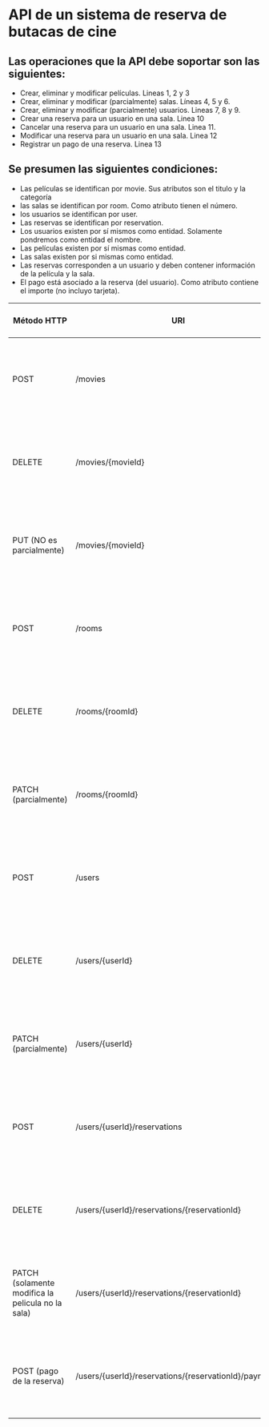 # API de un sistema de reserva de butacas de cine
## Las operaciones que la API debe soportar son las siguientes:

- Crear, eliminar y modificar películas. Lineas 1, 2 y 3
- Crear, eliminar y modificar (parcialmente) salas. Líneas 4, 5 y 6.
- Crear, eliminar y modificar (parcialmente) usuarios. Lineas 7, 8 y 9.
- Crear una reserva para un usuario en una sala. Linea 10
- Cancelar una reserva para un usuario en una sala. Linea 11.
- Modificar una reserva para un usuario en una sala. Linea 12
- Registrar un pago de una reserva. Linea 13

## Se presumen las siguientes condiciones:
- Las películas se identifican por movie. Sus atributos son el titulo y la categoría
- las salas se identifican por room. Como atributo tienen el número.
- los usuarios se identifican por user.
- Las reservas se identifican por reservation.
- Los usuarios existen por sí mismos como entidad. Solamente pondremos como entidad el nombre.
- Las películas existen por sí mismas como entidad.
- Las salas existen por si mismas como entidad.
- Las reservas corresponden a un usuario y deben contener información de la película y la sala.
- El pago está asociado a la reserva (del usuario). Como atributo contiene el importe (no incluyo tarjeta).

|  Método HTTP  | URI                                                   | Query Params  |  Cuerpo de la Petición | Cuerpo de la Respuesta  | Códigos de Respuesta  |
| ------------ |-------------------------------------------------------| ------------ | ------------ | ------------ | ------------ |
| POST  | /movies                                               |  N/A | {"titulo": "El Padrino", "categoria": "drama"} | {"movieId": 1, "titulo": "El Padrino", "categoria:":"drama"}  | 201 Created 400 bad request 500 Internal Server Error  |
| DELETE | /movies/{movieId}                                     | N/A  | N/A  | {"message": "Pelicula eliminada"}  | 200 OK 400 Bad request 404 Not Found 500 Internal Server Error  |
| PUT (NO es parcialmente) | /movies/{movieId}                                     | N/A  | {"titulo": "El Padrino II", "categoria": "drama / historica"}  | {"movieId": 1, "titulo": "El Padrino II", "categoria:":"drama /  historica"}  | 200 OK 400 Bad request 404 Not Found 500 Internal Server Error  |
| POST  | /rooms                                                |  N/A | {"numero": 7} | {"roomId": 1, "numero": 7}  | 201 Created 400 bad request 500 Internal Server Error  |
| DELETE | /rooms/{roomId}                                       | N/A  | N/A  | {"message": "Sala eliminada"}  | 200 OK 400 Bad request 404 Not Found 500 Internal Server Error  |
| PATCH (parcialmente) | /rooms/{roomId}                                       | N/A  | {"numero": 3}  | {"roomId": 1, "numero:": 3}  | 200 OK 400 Bad request 404 Not Found 500 Internal Server Error  |
| POST  | /users                                                |  N/A | {"nombre": "Alberto Hevia"} | {"userId": 1, "nombre": "Alberto Hevia"}  | 201 Created 400 bad request 500 Internal Server Error  |
| DELETE | /users/{userId}                                       | N/A  | N/A  | {"message": "Usuario eliminada"}  | 200 OK 400 Bad request 404 Not Found 500 Internal Server Error  |
| PATCH (parcialmente) | /users/{userId}                                       | N/A  | {"nombre": "Alberto Hevia López"}  | {"userId": 1, "nombre:": "Alberto Hevia López"}  | 200 OK 400 Bad request 404 Not Found 500 Internal Server Error  |
| POST  | /users/{userId}/reservations                          |  N/A | {"movieId": 1, "roomId": 1} | {"userId": 1, "reservationId": 1, "movieId": 1, "roomId": 1}  | 201 Created 400 bad request 500 Internal Server Error  |
| DELETE | /users/{userId}/reservations/{reservationId}          | N/A  | N/A  | {"message": "Reserva Elimina"}  | 200 OK 400 Bad request 404 Not Found 500 Internal Server Error  |
| PATCH (solamente modifica la pelicula no la sala) | /users/{userId}/reservations/{reservationId}          | N/A  | {"movieId": 2}  | {"userId": 1, "reservationId": 1, "movieId": 2, "roomId": 1}  | 200 OK 400 Bad request 404 Not Found 500 Internal Server Error |
| POST (pago de la reserva)  | /users/{userId}/reservations/{reservationId}/payments |  N/A | {"importe": 9.50} | {"userId": 1, "reservationId": 1, "paymentId": 1, "pago": 9.50}  | 201 Created 400 bad request 500 Internal Server Error  |
